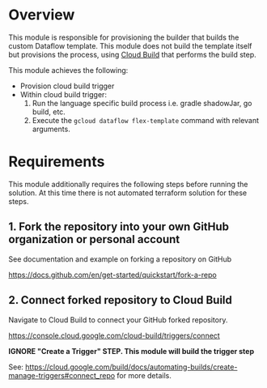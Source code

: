 <!--
Copyright 2022 Google LLC

Licensed under the Apache License, Version 2.0 (the "License");
you may not use this file except in compliance with the License.
You may obtain a copy of the License at

    https://www.apache.org/licenses/LICENSE-2.0

Unless required by applicable law or agreed to in writing, software
distributed under the License is distributed on an "AS IS" BASIS,
WITHOUT WARRANTIES OR CONDITIONS OF ANY KIND, either express or implied.
See the License for the specific language governing permissions and
limitations under the License.
-->

# Overview

This module is responsible for provisioning the builder that builds the custom
Dataflow template. This module does not build the template itself but provisions
the process, using [Cloud Build](https://cloud.google.com/build)
that performs the build step.

This module achieves the following:

- Provision cloud build trigger
- Within cloud build trigger:
    1. Run the language specific build process i.e. gradle shadowJar, go build,
       etc.
    2. Execute the `gcloud dataflow flex-template` command with relevant
       arguments.

# Requirements

This module additionally requires the following steps before running the
solution. At this time there is not automated terraform solution for these
steps.

## 1. Fork the repository into your own GitHub organization or personal account

See documentation and example on forking a repository on GitHub

https://docs.github.com/en/get-started/quickstart/fork-a-repo

## 2. Connect forked repository to Cloud Build

Navigate to Cloud Build to connect your GitHub forked repository.

https://console.cloud.google.com/cloud-build/triggers/connect

**IGNORE "Create a Trigger" STEP. This module will build the trigger step**

See: https://cloud.google.com/build/docs/automating-builds/create-manage-triggers#connect_repo
for more details.
